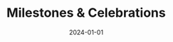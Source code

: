 ---
title: "Milestones & Celebrations"
slug: "2024-milestones"
cover: "/images/2024/komako-3years.jpg"
summary: "Special moments and celebrations marking important milestones in Komako's life - birthdays, achievements, and memorable occasions."
lang: "en"
date: "2024-01-01"
---